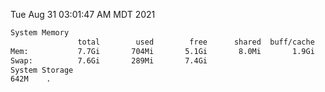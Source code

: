 Tue Aug 31 03:01:47 AM MDT 2021
```bash
System Memory
               total        used        free      shared  buff/cache   available
Mem:           7.7Gi       704Mi       5.1Gi       8.0Mi       1.9Gi       6.6Gi
Swap:          7.6Gi       289Mi       7.4Gi
System Storage
642M	.
```
